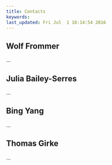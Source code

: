 ```yaml
---
title: Contacts
keywords:
last_updated: Fri Jul  1 16:14:54 2016
---
```


## Wolf Frommer

...

## Julia Bailey-Serres

...


## Bing Yang

...

## Thomas Girke

...

